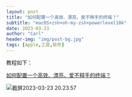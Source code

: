 ```yaml
---
layout: post
title: "如何配置一个高效、漂亮、爱不释手的终端？"
subtitle: "macOS+zsh+oh-my-zsh+powerlevel10k"
date: 2023-03-23
author: "Carl"
header-img: "img/post-bg.jpg"
tags: [Apple,工具,软件]
---
```




教程如下：



[如何配置一个高效、漂亮、爱不释手的终端？](https://juejin.cn/post/7028957001510027301)



![截屏2023-03-23 20.23.57](https://github-blog-carl.oss-cn-hangzhou.aliyuncs.com/img/202303232024304.png)
